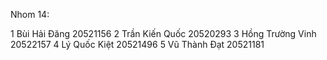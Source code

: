 Nhom 14:

1	Bùi Hải Đăng	20521156
2	Trần Kiến Quốc	20520293
3	Hồng Trường Vinh	20522157
4	Lý Quốc Kiệt	20521496
5	Vũ Thành Đạt	20521181 
